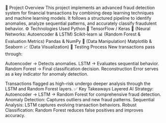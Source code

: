 📂 Project Overview
This project implements an advanced fraud detection system for financial transactions by combining deep learning techniques and machine learning models. It follows a structured pipeline to identify anomalies, analyze sequential patterns, and accurately classify fraudulent behavior.
⚙️ Technologies Used
Python 🐍
TensorFlow / Keras 🤖 (Neural Networks: Autoencoder & LSTM)
Scikit-learn 📊 (Random Forest & Evaluation Metrics)
Pandas & NumPy 📁 (Data Manipulation)
Matplotlib & Seaborn 📈 (Data Visualization)
🧪 Testing Process
New transactions pass through:

Autoencoder → Detects anomalies.
LSTM → Evaluates sequential behavior.
Random Forest → Final classification decision.
Reconstruction Error serves as a key indicator for anomaly detection.

Transactions flagged as high-risk undergo deeper analysis through the LSTM and Random Forest layers.
✅ Key Takeaways
Layered AI Strategy: Autoencoder → LSTM → Random Forest for comprehensive fraud detection.
Anomaly Detection: Captures outliers and new fraud patterns.
Sequential Analysis: LSTM captures evolving transaction behaviors.
Robust Classification: Random Forest reduces false positives and improves accuracy.
